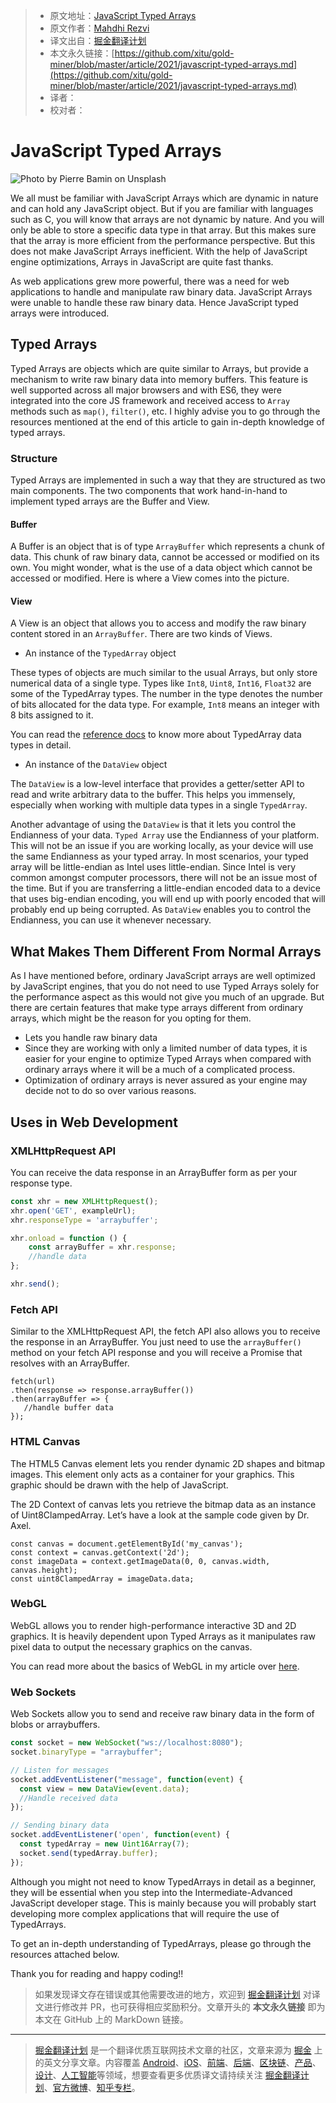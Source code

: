> * 原文地址：[JavaScript Typed Arrays](https://blog.bitsrc.io/javascript-typed-arrays-ccfa5ae8838d)
> * 原文作者：[Mahdhi Rezvi](https://medium.com/@mahdhirezvi)
> * 译文出自：[掘金翻译计划](https://github.com/xitu/gold-miner)
> * 本文永久链接：[https://github.com/xitu/gold-miner/blob/master/article/2021/javascript-typed-arrays.md](https://github.com/xitu/gold-miner/blob/master/article/2021/javascript-typed-arrays.md)
> * 译者：
> * 校对者：

# JavaScript Typed Arrays

![Photo by [Pierre Bamin](https://unsplash.com/@bamin?utm_source=medium&utm_medium=referral) on [Unsplash](https://unsplash.com?utm_source=medium&utm_medium=referral)](https://cdn-images-1.medium.com/max/10992/0*u7yLuqz5vOYfScJQ)

We all must be familiar with JavaScript Arrays which are dynamic in nature and can hold any JavaScript object. But if you are familiar with languages such as C, you will know that arrays are not dynamic by nature. And you will only be able to store a specific data type in that array. But this makes sure that the array is more efficient from the performance perspective. But this does not make JavaScript Arrays inefficient. With the help of JavaScript engine optimizations, Arrays in JavaScript are quite fast thanks.

As web applications grew more powerful, there was a need for web applications to handle and manipulate raw binary data. JavaScript Arrays were unable to handle these raw binary data. Hence JavaScript typed arrays were introduced.

## Typed Arrays

Typed Arrays are objects which are quite similar to Arrays, but provide a mechanism to write raw binary data into memory buffers. This feature is well supported across all major browsers and with ES6, they were integrated into the core JS framework and received access to `Array` methods such as `map()`, `filter()`, etc. I highly advise you to go through the resources mentioned at the end of this article to gain in-depth knowledge of typed arrays.

### Structure

Typed Arrays are implemented in such a way that they are structured as two main components. The two components that work hand-in-hand to implement typed arrays are the Buffer and View.

#### Buffer

A Buffer is an object that is of type `ArrayBuffer` which represents a chunk of data. This chunk of raw binary data, cannot be accessed or modified on its own. You might wonder, what is the use of a data object which cannot be accessed or modified. Here is where a View comes into the picture.

#### View

A View is an object that allows you to access and modify the raw binary content stored in an `ArrayBuffer`. There are two kinds of Views.

* An instance of the `TypedArray` object

These types of objects are much similar to the usual Arrays, but only store numerical data of a single type. Types like `Int8`, `Uint8`, `Int16`, `Float32` are some of the TypedArray types. The number in the type denotes the number of bits allocated for the data type. For example, `Int8` means an integer with 8 bits assigned to it.

You can read the [reference docs](https://developer.mozilla.org/en-US/docs/Web/JavaScript/Typed_arrays#typed_array_views) to know more about TypedArray data types in detail.

* An instance of the `DataView` object

The `DataView` is a low-level interface that provides a getter/setter API to read and write arbitrary data to the buffer. This helps you immensely, especially when working with multiple data types in a single `TypedArray`.

Another advantage of using the `DataView` is that it lets you control the Endianness of your data. `Typed Array` use the Endianness of your platform. This will not be an issue if you are working locally, as your device will use the same Endianness as your typed array. In most scenarios, your typed array will be little-endian as Intel uses little-endian. Since Intel is very common amongst computer processors, there will not be an issue most of the time. But if you are transferring a little-endian encoded data to a device that uses big-endian encoding, you will end up with poorly encoded that will probably end up being corrupted. As `DataView` enables you to control the Endianness, you can use it whenever necessary.

## What Makes Them Different From Normal Arrays

As I have mentioned before, ordinary JavaScript arrays are well optimized by JavaScript engines, that you do not need to use Typed Arrays solely for the performance aspect as this would not give you much of an upgrade. But there are certain features that make type arrays different from ordinary arrays, which might be the reason for you opting for them.

* Lets you handle raw binary data
* Since they are working with only a limited number of data types, it is easier for your engine to optimize Typed Arrays when compared with ordinary arrays where it will be a much of a complicated process.
* Optimization of ordinary arrays is never assured as your engine may decide not to do so over various reasons.

## Uses in Web Development

### XMLHttpRequest API

You can receive the data response in an ArrayBuffer form as per your response type.

```js
const xhr = new XMLHttpRequest();
xhr.open('GET', exampleUrl);
xhr.responseType = 'arraybuffer';

xhr.onload = function () {
    const arrayBuffer = xhr.response;
    //handle data
};

xhr.send();
```

### Fetch API

Similar to the XMLHttpRequest API, the fetch API also allows you to receive the response in an ArrayBuffer. You just need to use the `arrayBuffer()` method on your fetch API response and you will receive a Promise that resolves with an ArrayBuffer.

```
fetch(url)
.then(response => response.arrayBuffer())
.then(arrayBuffer => {
   //handle buffer data
});
```

### HTML Canvas

The HTML5 Canvas element lets you render dynamic 2D shapes and bitmap images. This element only acts as a container for your graphics. This graphic should be drawn with the help of JavaScript.

The 2D Context of canvas lets you retrieve the bitmap data as an instance of Uint8ClampedArray. Let’s have a look at the sample code given by Dr. Axel.

```
const canvas = document.getElementById('my_canvas');
const context = canvas.getContext('2d');
const imageData = context.getImageData(0, 0, canvas.width, canvas.height);
const uint8ClampedArray = imageData.data;
```

### WebGL

WebGL allows you to render high-performance interactive 3D and 2D graphics. It is heavily dependent upon Typed Arrays as it manipulates raw pixel data to output the necessary graphics on the canvas.

You can read more about the basics of WebGL in my article over [here](https://blog.bitsrc.io/understanding-webgl-51ab81ccb48c).

### Web Sockets

Web Sockets allow you to send and receive raw binary data in the form of blobs or arraybuffers.

```js
const socket = new WebSocket("ws://localhost:8080");
socket.binaryType = "arraybuffer";

// Listen for messages
socket.addEventListener("message", function(event) {
  const view = new DataView(event.data);
  //Handle received data
});

// Sending binary data
socket.addEventListener('open', function(event) {
  const typedArray = new Uint16Array(7);
  socket.send(typedArray.buffer);
});
```

Although you might not need to know TypedArrays in detail as a beginner, they will be essential when you step into the Intermediate-Advanced JavaScript developer stage. This is mainly because you will probably start developing more complex applications that will require the use of TypedArrays.

To get an in-depth understanding of TypedArrays, please go through the resources attached below.

Thank you for reading and happy coding!!

> 如果发现译文存在错误或其他需要改进的地方，欢迎到 [掘金翻译计划](https://github.com/xitu/gold-miner) 对译文进行修改并 PR，也可获得相应奖励积分。文章开头的 **本文永久链接** 即为本文在 GitHub 上的 MarkDown 链接。

---

> [掘金翻译计划](https://github.com/xitu/gold-miner) 是一个翻译优质互联网技术文章的社区，文章来源为 [掘金](https://juejin.im) 上的英文分享文章。内容覆盖 [Android](https://github.com/xitu/gold-miner#android)、[iOS](https://github.com/xitu/gold-miner#ios)、[前端](https://github.com/xitu/gold-miner#前端)、[后端](https://github.com/xitu/gold-miner#后端)、[区块链](https://github.com/xitu/gold-miner#区块链)、[产品](https://github.com/xitu/gold-miner#产品)、[设计](https://github.com/xitu/gold-miner#设计)、[人工智能](https://github.com/xitu/gold-miner#人工智能)等领域，想要查看更多优质译文请持续关注 [掘金翻译计划](https://github.com/xitu/gold-miner)、[官方微博](http://weibo.com/juejinfanyi)、[知乎专栏](https://zhuanlan.zhihu.com/juejinfanyi)。
